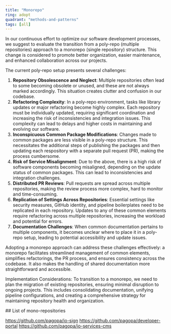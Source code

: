 ```yaml
---
title: "Monorepo"
ring: adopt
quadrant: "methods-and-patterns"
tags: [all]
---
```


In our continuous effort to optimize our software development processes, we
suggest to evaluate the transition from a poly-repo (multiple repositories)
approach to a monorepo (single repository) structure. This change is considered
to promote better organization, easier maintenance, and enhanced collaboration
across our projects.

The current poly-repo setup presents several challenges:

1. **Repository Obsolescence and Neglect**: Multiple repositories often lead to some
   becoming obsolete or unused, and these are not always marked accordingly. This
   situation creates clutter and confusion in our codebase.
1. **Refactoring Complexity**: In a poly-repo environment, tasks like library
   updates or major refactoring become highly complex. Each repository must be
   individually updated, requiring significant coordination and increasing the
   risk of inconsistencies and integration issues. This complexity can lead to
   delays and higher costs in maintaining and evolving our software.
1. **Inconspicuous Common Package Modifications**: Changes made to common packages are
   less visible in a poly-repo structure. This necessitates the additional steps of
   publishing the packages and then updating each respository with a separate pull
   request (PR), making the process cumbersome.
1. **Risk of Service Misalignment**: Due to the above, there is a high risk of software
   components becoming misaligned, depending on the update status of common packages.
   This can lead to inconsistencies and integration challenges.
1. **Distributed PR Reviews**: Pull requests are spread across multiple repositories,
   making the review process more complex, hard to monitor and time-consuming.
1. **Replication of Settings Across Repositories**: Essential settings like security
   measures, GitHub identity, and pipeline boilerplates need to be replicated in
   each repository. Updates to any of these common elements require refactoring
   across multiple repositories, increasing the workload and potential for errors.
1. **Documentation Challenges**: When common documentation pertains to multiple
   components, it becomes unclear where to place it in a poly-repo setup, leading
   to potential accessibility and update issues.

Adopting a monorepo approach can address these challenges effectively: a
monorepo facilitates streamlined management of common elements, simplifies
refactorings, the PR process, and ensures consistency across the codebase. It
also makes the handling of shared documentation more straightforward and
accessible.

Implementation Considerations: To transition to a monorepo, we need to plan the
migration of existing repositories, ensuring minimal disruption to ongoing
projects. This includes consolidating documentation, unifying pipeline
configurations, and creating a comprehensive strategy for maintaining repository
health and organization.

## List of mono-repositories

https://github.com/pagopa/io-sign
https://github.com/pagopa/developer-portal
https://github.com/pagopa/io-services-cms
